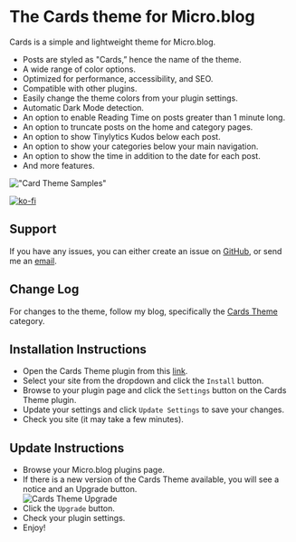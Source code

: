 # The Cards theme for Micro.blog

Cards is a simple and lightweight theme for Micro.blog.

- Posts are styled as "Cards,” hence the name of the theme.
- A wide range of color options. 
- Optimized for performance, accessibility, and SEO.
- Compatible with other plugins.
- Easily change the theme colors from your plugin settings.
- Automatic Dark Mode detection.
- An option to enable Reading Time on posts greater than 1 minute long.
- An option to truncate posts on the home and category pages.
- An option to show Tinylytics Kudos below each post.
- An option to show your categories below your main navigation.
- An option to show the time in addition to the date for each post.
- And more features.


!["Card Theme Samples"](https://raw.githubusercontent.com/ericgregorich/micro-blog-cards-theme/master/screenshot.png)

[![ko-fi](https://ko-fi.com/img/githubbutton_sm.svg)](https://ko-fi.com/M4M0DLOZR)

## Support
If you have any issues, you can either create an issue on [GitHub](https://github.com/ericgregorich/micro-blog-cards-theme/issues), or send me an [email](https://ericgregorich.com/email).

## Change Log
For changes to the theme, follow my blog, specifically the [Cards Theme](https://ericgregorich.com/categories/cards-theme) category.

## Installation Instructions

-  Open the Cards Theme plugin from this [link](https://micro.blog/account/plugins/view/82).
-  Select your site from the dropdown and click the `Install` button.
-  Browse to your plugin page and click the `Settings` button on the Cards Theme plugin.
-  Update your settings and click `Update Settings` to save your changes. 
- Check you site (it may take a few minutes).

## Update Instructions

-  Browse your Micro.blog plugins page.
-  If there is a new version of the Cards Theme available, you will see a notice and an Upgrade button.  
  ![Cards Theme Upgrade](https://ericgregorich.com/uploads/2024/cards-theme-upgrade.png)
-  Click the `Upgrade` button.
-  Check your plugin settings.
-  Enjoy!
